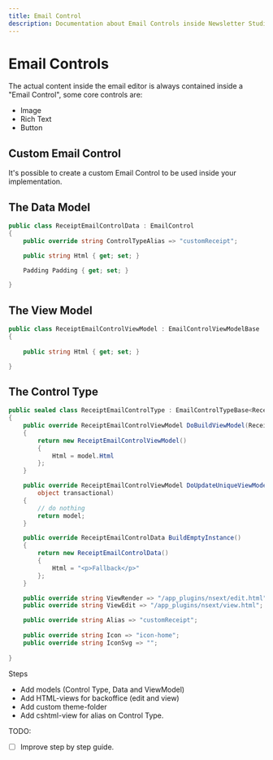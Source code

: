 ```yaml
---
title: Email Control
description: Documentation about Email Controls inside Newsletter Studio
---
```

# Email Controls
The actual content inside the email editor is always contained inside a "Email Control", some core controls are:

* Image
* Rich Text
* Button

## Custom Email Control
It's possible to create a custom Email Control to be used inside your implementation. 

## The Data Model

```csharp
public class ReceiptEmailControlData : EmailControl
{
    public override string ControlTypeAlias => "customReceipt";

    public string Html { get; set; }

    Padding Padding { get; set; }

}
```

## The View Model
```csharp
public class ReceiptEmailControlViewModel : EmailControlViewModelBase
{
    
    public string Html { get; set; }

}
```

## The Control Type

```csharp
public sealed class ReceiptEmailControlType : EmailControlTypeBase<ReceiptEmailControlData, ReceiptEmailControlViewModel>
{
    public override ReceiptEmailControlViewModel DoBuildViewModel(ReceiptEmailControlData model, EmailControlRenderingData renderingData)
    {
        return new ReceiptEmailControlViewModel()
        {
            Html = model.Html
        };
    }

    public override ReceiptEmailControlViewModel DoUpdateUniqueViewModel(ReceiptEmailControlViewModel model, IRecipientDataModel recipient,
        object transactional)
    {
        // do nothing
        return model;
    }

    public override ReceiptEmailControlData BuildEmptyInstance()
    {
        return new ReceiptEmailControlData()
        {
            Html = "<p>Fallback</p>"
        };
    }

    public override string ViewRender => "/app_plugins/nsext/edit.html";
    public override string ViewEdit => "/app_plugins/nsext/view.html";

    public override string Alias => "customReceipt";
    
    public override string Icon => "icon-home";
    public override string IconSvg => "";
    
}
```

Steps
* Add models (Control Type, Data and ViewModel)
* Add HTML-views for backoffice (edit and view)
* Add custom theme-folder
* Add cshtml-view for alias on Control Type.



TODO:
* [ ] Improve step by step guide.
